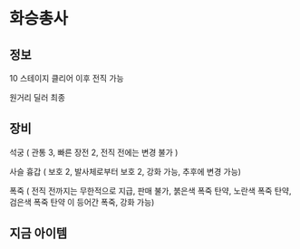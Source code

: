 # 화승총사

## 정보

10 스테이지 클리어 이후 전직 가능

원거리 딜러 최종

## 장비

석궁 ( 관통 3, 빠른 장전 2, 전직 전에는 변경 불가 )

사슬 흉갑 ( 보호 2, 발사체로부터 보호 2, 강화 가능, 추후에 변경 가능)

폭죽 ( 전직 전까지는 무한적으로 지급, 판매 불가, 붉은색 폭죽 탄약, 노란색 폭죽 탄약, 검은색 폭죽 탄약 이 등어간 폭죽, 강화 가능)

## 지금 아이템